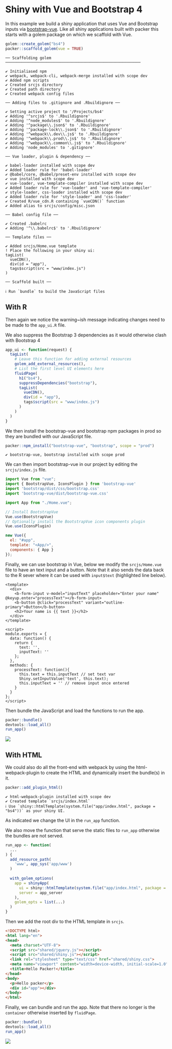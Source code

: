 # Shiny with Vue and Bootstrap 4

In this example we build a shiny application that uses Vue and Bootstrap inputs via [bootstrap-vue](https://bootstrap-vue.org/). Like all shiny applications built with packer this starts with a golem package on which we scaffold with Vue.

```r
golem::create_golem("bs4")
packer::scaffold_golem(vue = TRUE)
```

```
── Scaffolding golem ─────────────────────────────────────────────────────────── 

✔ Initialiased npm
✔ webpack, webpack-cli, webpack-merge installed with scope dev
✔ Added npm scripts
✔ Created srcjs directory
✔ Created path directory
✔ Created webpack config files

── Adding files to .gitignore and .Rbuildignore ──

✔ Setting active project to '/Projects/bs4'
✔ Adding '^srcjs$' to '.Rbuildignore'
✔ Adding '^node_modules$' to '.Rbuildignore'
✔ Adding '^package\\.json$' to '.Rbuildignore'
✔ Adding '^package-lock\\.json$' to '.Rbuildignore'
✔ Adding '^webpack\\.dev\\.js$' to '.Rbuildignore'
✔ Adding '^webpack\\.prod\\.js$' to '.Rbuildignore'
✔ Adding '^webpack\\.common\\.js$' to '.Rbuildignore'
✔ Adding 'node_modules' to '.gitignore'

── Vue loader, plugin & dependency ──

✔ babel-loader installed with scope dev
✔ Added loader rule for 'babel-loader'
✔ @babel/core, @babel/preset-env installed with scope dev
✔ vue installed with scope dev
✔ vue-loader, vue-template-compiler installed with scope dev
✔ Added loader rule for 'vue-loader' and 'vue-template-compiler'
✔ style-loader, css-loader installed with scope dev
✔ Added loader rule for 'style-loader' and 'css-loader'
✔ Created R/vue_cdn.R containing `vueCDN()` function
✔ Added alias to srcjs/config/misc.json

── Babel config file ──

✔ Created .babelrc
✔ Adding '^\\.babelrc$' to '.Rbuildignore'

── Template files ──

✔ Added srcjs/Home.vue template
! Place the following in your shiny ui:
tagList(
  vueCDN(),
  div(id = "app"),
  tags$script(src = "www/index.js")
)

── Scaffold built ──

ℹ Run `bundle` to build the JavaScript files
```

## With R

Then again we notice the warning~ish message indicating changes need to be made to the `app_ui.R` file.

<Note>
We also suppress the Bootstrap 3 dependencies as it would otherwise clash with Bootstrap 4
</Note>

```r {highlight:['8-13']}
app_ui <- function(request) {
  tagList(
    # Leave this function for adding external resources
    golem_add_external_resources(),
    # List the first level UI elements here 
    fluidPage(
      h1("bs4"),
      suppressDependencies("bootstrap"),
      tagList(
        vueCDN(),
        div(id = "app"),
        tags$script(src = "www/index.js")
      )
    )
  )
}
```

We then install the bootstrap-vue and bootstrap npm packages in prod so they are bundled with our JavaScript file.

```r
packer::npm_install("bootstrap-vue", "bootstrap", scope = "prod")
```

```
✔ bootstrap-vue, bootstrap installed with scope prod
```

We can then import bootstrap-vue in our project by editing the `srcjs/index.js` file.

```js {highlight:['2-4',9,11]}
import Vue from "vue";
import { BootstrapVue, IconsPlugin } from 'bootstrap-vue'
import 'bootstrap/dist/css/bootstrap.css'
import 'bootstrap-vue/dist/bootstrap-vue.css'

import App from "./Home.vue";

// Install BootstrapVue
Vue.use(BootstrapVue)
// Optionally install the BootstrapVue icon components plugin
Vue.use(IconsPlugin)

new Vue({
  el: "#app",
  template: "<App/>",
  components: { App }
});
```

Finally, we can use bootstrap in Vue, below we modify the `srcjs/Home.vue` file to have an text input and a button. Note that it also sends the data back to the R sever where it can be used with `input$text` (highlighted line below).

```vue {highlight:[20]}
<template>
  <div>
    <b-form-input v-model="inputText" placeholder="Enter your name" @keyup.enter="processText"></b-form-input>
    <b-button @click="processText" variant="outline-primary">Button</b-button>
    <h2>Your name is {{ text }}</h2>
  </div>
</template>

<script>
module.exports = {
  data: function() {
    return {
      text: '',
      inputText: ''
    };
  },
  methods: {
    processText: function(){
      this.text = this.inputText // set text var
      Shiny.setInputValue('text', this.text);
      this.inputText = '' // remove input once entered
    }
  }
};
</script>
```

Then bundle the JavaScript and load the functions to run the app.

```r
packer::bundle()
devtools::load_all()
run_app()
```

![](_media/vue-bs4.gif)

## With HTML

We could also do all the front-end with webpack by using the html-webpack-plugin to create the HTML and dynamically insert the bundle(s) in it.

```r
packer::add_plugin_html() 
```

```
✔ html-webpack-plugin installed with scope dev
✔ Created template `srcjs/index.html`
ℹ Use `shiny::htmlTemplate(system.file("app/index.html", package = "bs4"))` as your shiny UI.
```

As indicated we change the UI in the `run_app` function.

<Note>
We also move the function that serve the static files to <code>run_app</code> otherwise the bundles are not served.
</Note>

```r {highlight: ['4-6', 10]}
run_app <- function(
  ...
) {
  add_resource_path(
    'www', app_sys('app/www')
  )
  
  with_golem_options(
    app = shinyApp(
      ui = shiny::htmlTemplate(system.file("app/index.html", package = "bs4")), 
      server = app_server
    ), 
    golem_opts = list(...)
  )
}
```

Then we add the root div to the HTML template in `srcjs`.

```html
<!DOCTYPE html>
<html lang="en">
<head>
  <meta charset="UTF-8">
  <script src="shared/jquery.js"></script>
  <script src="shared/shiny.js"></script>
  <link rel="stylesheet" type="text/css" href="shared/shiny.css">
  <meta name="viewport" content="width=device-width, initial-scale=1.0">
  <title>Hello Packer!</title>
</head>
<body>
  <p>Hello packer</p>
  <div id="app"></div>
</body>
</html>
```

Finally, we can bundle and run the app. Note that there no longer is the `container` otherwise inserted by `fluidPage`.

```r
packer::bundle()
devtools::load_all()
run_app()
```

![](_media/vue-bs4-html.png)
